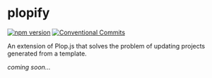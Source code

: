 # plopify
[![npm version](https://badge.fury.io/js/plopify.svg)](https://badge.fury.io/js/plopify)
[![Conventional Commits](https://img.shields.io/badge/Conventional%20Commits-1.0.0-yellow.svg)](https://conventionalcommits.org)

An extension of Plop.js that solves the problem of updating projects generated from a template.

_coming soon..._